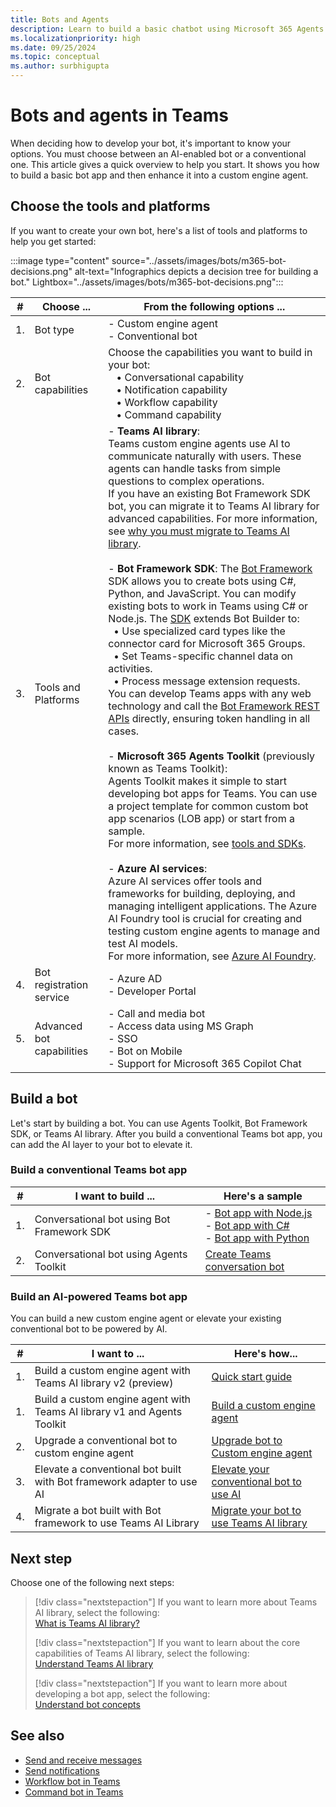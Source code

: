 ```yaml
---
title: Bots and Agents
description: Learn to build a basic chatbot using Microsoft 365 Agents Toolkit, Bot Framework SDK. Additionally, learn to build a custom engine agent.
ms.localizationpriority: high
ms.date: 09/25/2024
ms.topic: conceptual
ms.author: surbhigupta
---
```


# Bots and agents in Teams

When deciding how to develop your bot, it's important to know your options. You must choose between an AI-enabled bot or a conventional one. This article gives a quick overview to help you start. It shows you how to build a basic bot app and then enhance it into a custom engine agent.

## Choose the tools and platforms

If you want to create your own bot, here's a list of tools and platforms to help you get started:

:::image type="content" source="../assets/images/bots/m365-bot-decisions.png" alt-text="Infographics depicts a decision tree for building a bot." Lightbox="../assets/images/bots/m365-bot-decisions.png":::

| # | Choose ... | From the following options ... |
| --- | --- | --- |
| 1. | Bot type | - Custom engine agent <br> - Conventional bot |
| 2. | Bot capabilities | Choose the capabilities you want to build in your bot: <br> &nbsp;&nbsp; • Conversational capability <br> &nbsp;&nbsp; • Notification capability <br> &nbsp;&nbsp; • Workflow capability <br> &nbsp;&nbsp; • Command capability |
| 3. | Tools and Platforms | - **Teams AI library**: <br> Teams custom engine agents use AI to communicate naturally with users. These agents can handle tasks from simple questions to complex operations. <br> If you have an existing Bot Framework SDK bot, you can migrate it to Teams AI library for advanced capabilities. For more information, see [why you must migrate to Teams AI library](how-to/teams-conversational-ai/how-conversation-ai-get-started.md#migrate-your-bot-to-use-teams-ai-library). <br> <br> - **Bot Framework SDK**: The [Bot Framework](https://dev.botframework.com/) SDK allows you to create bots using C#, Python, and JavaScript. You can modify existing bots to work in Teams using C# or Node.js. The [SDK](/azure/bot-service/bot-service-overview?view=azure-bot-service-4.0&preserve-view=true) extends Bot Builder to: <br> &nbsp;&nbsp;• Use specialized card types like the connector card for Microsoft 365 Groups. <br> &nbsp;&nbsp;• Set Teams-specific channel data on activities. <br> &nbsp;&nbsp;• Process message extension requests. <br> You can develop Teams apps with any web technology and call the [Bot Framework REST APIs](/bot-framework/rest-api/bot-framework-rest-overview) directly, ensuring token handling in all cases. <br> <br> - **Microsoft 365 Agents Toolkit** (previously known as Teams Toolkit): <br> Agents Toolkit makes it simple to start developing bot apps for Teams. You can use a project template for common custom bot app scenarios (LOB app) or start from a sample. <br> For more information, see [tools and SDKs](../concepts/build-and-test/tool-sdk-overview.md). <br> <br> - **Azure AI services**:  <br> Azure AI services offer tools and frameworks for building, deploying, and managing intelligent applications. The Azure AI Foundry tool is crucial for creating and testing custom engine agents to manage and test AI models. <br> For more information, see [Azure AI Foundry](https://ai.azure.com/). |
| 4. | Bot registration service | - Azure AD <br> - Developer Portal |
| 5. | Advanced bot capabilities | - Call and media bot <br> - Access data using MS Graph <br> - SSO <br> - Bot on Mobile <br> - Support for Microsoft 365 Copilot Chat |

## Build a bot

Let's start by building a bot. You can use Agents Toolkit, Bot Framework SDK, or Teams AI library. After you build a conventional Teams bot app, you can add the AI layer to your bot to elevate it.

### Build a conventional Teams bot app

| # | I want to build ... | Here's a sample |
| --- | --- | --- |
| 1. | Conversational bot using Bot Framework SDK | - [Bot app with Node.js](https://github.com/OfficeDev/Microsoft-Teams-Samples/tree/main/samples/bot-conversation/nodejs) <br> - [Bot app with C#](https://github.com/OfficeDev/Microsoft-Teams-Samples/tree/main/samples/bot-conversation/csharp) <br> - [Bot app with Python](https://github.com/OfficeDev/Microsoft-Teams-Samples/tree/main/samples/bot-conversation/python) |
| 2. | Conversational bot using Agents Toolkit | [Create Teams conversation bot](../sbs-teams-conversation-bot.yml) |

### Build an AI-powered Teams bot app

You can build a new custom engine agent or elevate your existing conventional bot to be powered by AI.

| # | I want to ... | Here's how... |
| --- | --- | --- |
| 1. | Build a custom engine agent with Teams AI library v2 (preview) | [Quick start guide](/microsoftteams/platform/teams-ai-library/getting-started/quickstart) |
| 1. | Build a custom engine agent with Teams AI library v1 and Agents Toolkit | [Build a custom engine agent](../Teams-AI-library-tutorial.yml) |
| 2. | Upgrade a conventional bot to custom engine agent | [Upgrade bot to Custom engine agent](how-to/teams-conversational-ai/how-conversation-ai-get-started.md#upgrade-your-conventional-bot-to-custom-engine-agent) |
| 3. | Elevate a conventional bot built with Bot framework adapter to use AI | [Elevate your conventional bot to use AI](how-to/teams-conversational-ai/how-conversation-ai-get-started.md#elevate-your-conventional-bot-to-use-ai) |
| 4. | Migrate a bot built with Bot framework to use Teams AI Library | [Migrate your bot to use Teams AI library](how-to/teams-conversational-ai/how-conversation-ai-get-started.md#migrate-your-bot-to-use-teams-ai-library) |

## Next step

Choose one of the following next steps:

> [!div class="nextstepaction"]
> If you want to learn more about Teams AI library, select the following: <br>
> [What is Teams AI library?](how-to/teams-conversational-ai/teams-conversation-ai-overview.md)
>
> [!div class="nextstepaction"]
> If you want to learn about the core capabilities of Teams AI library, select the following: <br>
> [Understand Teams AI library](how-to/teams-conversational-ai/how-conversation-ai-core-capabilities.md)
>
> [!div class="nextstepaction"]
> If you want to learn more about developing a bot app, select the following: <br>
> [Understand bot concepts](bot-concepts.md)

## See also

* [Send and receive messages](build-conversational-capability.md)
* [Send notifications](build-notification-capability.md)
* [Workflow bot in Teams](how-to/conversations/workflow-bot-in-teams.md)
* [Command bot in Teams](how-to/conversations/command-bot-in-teams.md)
